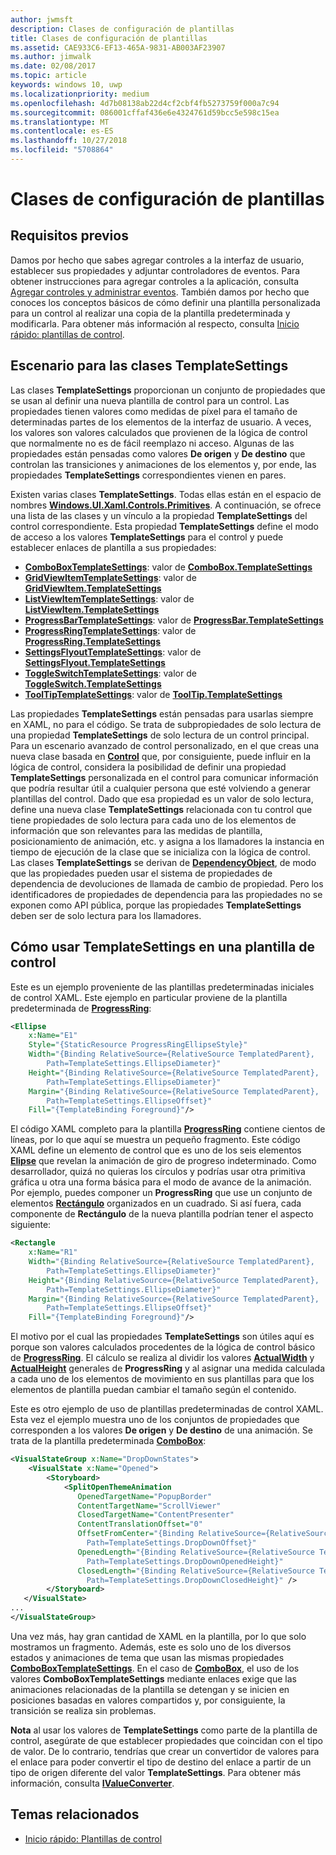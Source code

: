 ```yaml
---
author: jwmsft
description: Clases de configuración de plantillas
title: Clases de configuración de plantillas
ms.assetid: CAE933C6-EF13-465A-9831-AB003AF23907
ms.author: jimwalk
ms.date: 02/08/2017
ms.topic: article
keywords: windows 10, uwp
ms.localizationpriority: medium
ms.openlocfilehash: 4d7b08138ab22d4cf2cbf4fb5273759f000a7c94
ms.sourcegitcommit: 086001cffaf436e6e4324761d59bcc5e598c15ea
ms.translationtype: MT
ms.contentlocale: es-ES
ms.lasthandoff: 10/27/2018
ms.locfileid: "5708864"
---
```

# <a name="template-settings-classes"></a>Clases de configuración de plantillas


## <a name="prerequisites"></a>Requisitos previos

Damos por hecho que sabes agregar controles a la interfaz de usuario, establecer sus propiedades y adjuntar controladores de eventos. Para obtener instrucciones para agregar controles a la aplicación, consulta [Agregar controles y administrar eventos](https://msdn.microsoft.com/library/windows/apps/mt228345). También damos por hecho que conoces los conceptos básicos de cómo definir una plantilla personalizada para un control al realizar una copia de la plantilla predeterminada y modificarla. Para obtener más información al respecto, consulta [Inicio rápido: plantillas de control](https://msdn.microsoft.com/library/windows/apps/xaml/hh465374).

## <a name="the-scenario-for-templatesettings-classes"></a>Escenario para las clases **TemplateSettings**

Las clases **TemplateSettings** proporcionan un conjunto de propiedades que se usan al definir una nueva plantilla de control para un control. Las propiedades tienen valores como medidas de píxel para el tamaño de determinadas partes de los elementos de la interfaz de usuario. A veces, los valores son valores calculados que provienen de la lógica de control que normalmente no es de fácil reemplazo ni acceso. Algunas de las propiedades están pensadas como valores **De origen** y **De destino** que controlan las transiciones y animaciones de los elementos y, por ende, las propiedades **TemplateSettings** correspondientes vienen en pares.

Existen varias clases **TemplateSettings**. Todas ellas están en el espacio de nombres [**Windows.UI.Xaml.Controls.Primitives**](https://msdn.microsoft.com/library/windows/apps/br209818). A continuación, se ofrece una lista de las clases y un vínculo a la propiedad **TemplateSettings** del control correspondiente. Esta propiedad **TemplateSettings** define el modo de acceso a los valores **TemplateSettings** para el control y puede establecer enlaces de plantilla a sus propiedades:

-   [**ComboBoxTemplateSettings**](https://msdn.microsoft.com/library/windows/apps/br227752): valor de [**ComboBox.TemplateSettings**](https://msdn.microsoft.com/library/windows/apps/br209364)
-   [**GridViewItemTemplateSettings**](https://msdn.microsoft.com/library/windows/apps/hh738499): valor de [**GridViewItem.TemplateSettings**](https://msdn.microsoft.com/library/windows/apps/hh738503)
-   [**ListViewItemTemplateSettings**](https://msdn.microsoft.com/library/windows/apps/hh701948): valor de [**ListViewItem.TemplateSettings**](https://msdn.microsoft.com/library/windows/apps/br242923)
-   [**ProgressBarTemplateSettings**](https://msdn.microsoft.com/library/windows/apps/br227856): valor de [**ProgressBar.TemplateSettings**](https://msdn.microsoft.com/library/windows/apps/br227537)
-   [**ProgressRingTemplateSettings**](https://msdn.microsoft.com/library/windows/apps/hh702248): valor de [**ProgressRing.TemplateSettings**](https://msdn.microsoft.com/library/windows/apps/hh702581)
-   [**SettingsFlyoutTemplateSettings**](https://msdn.microsoft.com/library/windows/apps/dn298721): valor de [**SettingsFlyout.TemplateSettings**](https://msdn.microsoft.com/library/windows/apps/dn252826)
-   [**ToggleSwitchTemplateSettings**](https://msdn.microsoft.com/library/windows/apps/br209804): valor de [**ToggleSwitch.TemplateSettings**](https://msdn.microsoft.com/library/windows/apps/br209731)
-   [**ToolTipTemplateSettings**](https://msdn.microsoft.com/library/windows/apps/br209813): valor de [**ToolTip.TemplateSettings**](https://msdn.microsoft.com/library/windows/apps/br227629)

Las propiedades **TemplateSettings** están pensadas para usarlas siempre en XAML, no para el código. Se trata de subpropiedades de solo lectura de una propiedad **TemplateSettings** de solo lectura de un control principal. Para un escenario avanzado de control personalizado, en el que creas una nueva clase basada en [**Control**](https://msdn.microsoft.com/library/windows/apps/br209390) que, por consiguiente, puede influir en la lógica de control, considera la posibilidad de definir una propiedad **TemplateSettings** personalizada en el control para comunicar información que podría resultar útil a cualquier persona que esté volviendo a generar plantillas del control. Dado que esa propiedad es un valor de solo lectura, define una nueva clase **TemplateSettings** relacionada con tu control que tiene propiedades de solo lectura para cada uno de los elementos de información que son relevantes para las medidas de plantilla, posicionamiento de animación, etc. y asigna a los llamadores la instancia en tiempo de ejecución de la clase que se inicializa con la lógica de control. Las clases **TemplateSettings** se derivan de [**DependencyObject**](https://msdn.microsoft.com/library/windows/apps/br242356), de modo que las propiedades pueden usar el sistema de propiedades de dependencia de devoluciones de llamada de cambio de propiedad. Pero los identificadores de propiedades de dependencia para las propiedades no se exponen como API pública, porque las propiedades **TemplateSettings** deben ser de solo lectura para los llamadores.

## <a name="how-to-use-templatesettings-in-a-control-template"></a>Cómo usar **TemplateSettings** en una plantilla de control

Este es un ejemplo proveniente de las plantillas predeterminadas iniciales de control XAML. Este ejemplo en particular proviene de la plantilla predeterminada de [**ProgressRing**](https://msdn.microsoft.com/library/windows/apps/br227538):

```xml
<Ellipse
    x:Name="E1"
    Style="{StaticResource ProgressRingEllipseStyle}"
    Width="{Binding RelativeSource={RelativeSource TemplatedParent}, 
        Path=TemplateSettings.EllipseDiameter}"
    Height="{Binding RelativeSource={RelativeSource TemplatedParent}, 
        Path=TemplateSettings.EllipseDiameter}"
    Margin="{Binding RelativeSource={RelativeSource TemplatedParent}, 
        Path=TemplateSettings.EllipseOffset}"
    Fill="{TemplateBinding Foreground}"/>
```

El código XAML completo para la plantilla [**ProgressRing**](https://msdn.microsoft.com/library/windows/apps/br227538) contiene cientos de líneas, por lo que aquí se muestra un pequeño fragmento. Este código XAML define un elemento de control que es uno de los seis elementos [**Elipse**](/uwp/api/Windows.UI.Xaml.Shapes.Ellipse) que revelan la animación de giro de progreso indeterminado. Como desarrollador, quizá no quieras los círculos y podrías usar otra primitiva gráfica u otra una forma básica para el modo de avance de la animación. Por ejemplo, puedes componer un **ProgressRing** que use un conjunto de elementos [**Rectángulo**](/uwp/api/Windows.UI.Xaml.Shapes.Rectangle) organizados en un cuadrado. Si así fuera, cada componente de **Rectángulo** de la nueva plantilla podrían tener el aspecto siguiente:

```xml
<Rectangle
    x:Name="R1"
    Width="{Binding RelativeSource={RelativeSource TemplatedParent}, 
        Path=TemplateSettings.EllipseDiameter}"
    Height="{Binding RelativeSource={RelativeSource TemplatedParent}, 
        Path=TemplateSettings.EllipseDiameter}"
    Margin="{Binding RelativeSource={RelativeSource TemplatedParent}, 
        Path=TemplateSettings.EllipseOffset}"
    Fill="{TemplateBinding Foreground}"/>
```

El motivo por el cual las propiedades **TemplateSettings** son útiles aquí es porque son valores calculados procedentes de la lógica de control básico de [**ProgressRing**](https://msdn.microsoft.com/library/windows/apps/br227538). El cálculo se realiza al dividir los valores [**ActualWidth**](https://msdn.microsoft.com/library/windows/apps/br208709) y [**ActualHeight**](https://msdn.microsoft.com/library/windows/apps/br208707) generales de **ProgressRing** y al asignar una medida calculada a cada uno de los elementos de movimiento en sus plantillas para que los elementos de plantilla puedan cambiar el tamaño según el contenido.

Este es otro ejemplo de uso de plantillas predeterminadas de control XAML. Esta vez el ejemplo muestra uno de los conjuntos de propiedades que corresponden a los valores **De origen** y **De destino** de una animación. Se trata de la plantilla predeterminada [**ComboBox**](https://msdn.microsoft.com/library/windows/apps/br209348):

```xml
<VisualStateGroup x:Name="DropDownStates">
    <VisualState x:Name="Opened">
        <Storyboard>
            <SplitOpenThemeAnimation
               OpenedTargetName="PopupBorder"
               ContentTargetName="ScrollViewer"
               ClosedTargetName="ContentPresenter"
               ContentTranslationOffset="0"
               OffsetFromCenter="{Binding RelativeSource={RelativeSource TemplatedParent}, 
                 Path=TemplateSettings.DropDownOffset}"
               OpenedLength="{Binding RelativeSource={RelativeSource TemplatedParent}, 
                 Path=TemplateSettings.DropDownOpenedHeight}"
               ClosedLength="{Binding RelativeSource={RelativeSource TemplatedParent},
                 Path=TemplateSettings.DropDownClosedHeight}" />
        </Storyboard>
   </VisualState>
...
</VisualStateGroup>
```

Una vez más, hay gran cantidad de XAML en la plantilla, por lo que solo mostramos un fragmento. Además, este es solo uno de los diversos estados y animaciones de tema que usan las mismas propiedades [**ComboBoxTemplateSettings**](https://msdn.microsoft.com/library/windows/apps/br227752). En el caso de [**ComboBox**](https://msdn.microsoft.com/library/windows/apps/br209348), el uso de los valores **ComboBoxTemplateSettings** mediante enlaces exige que las animaciones relacionadas de la plantilla se detengan y se inicien en posiciones basadas en valores compartidos y, por consiguiente, la transición se realiza sin problemas.

**Nota**  al usar los valores de **TemplateSettings** como parte de la plantilla de control, asegúrate de que establecer propiedades que coincidan con el tipo de valor. De lo contrario, tendrías que crear un convertidor de valores para el enlace para poder convertir el tipo de destino del enlace a partir de un tipo de origen diferente del valor **TemplateSettings**. Para obtener más información, consulta [**IValueConverter**](https://msdn.microsoft.com/library/windows/apps/br209903).

## <a name="related-topics"></a>Temas relacionados

* [Inicio rápido: Plantillas de control](https://msdn.microsoft.com/library/windows/apps/xaml/hh465374)

